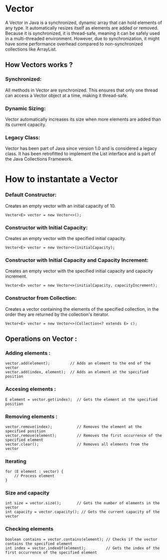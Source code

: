 # Vector
A Vector in Java is a synchronized, dynamic array that can hold elements of any type. It automatically resizes itself as elements are added or removed. Because it is synchronized, it is thread-safe, meaning it can be safely used in a multi-threaded environment. However, due to synchronization, it might have some performance overhead compared to non-synchronized collections like ArrayList.
## How Vectors works ?
### Synchronized: 
All methods in Vector are synchronized. This ensures that only one thread can access a Vector object at a time, making it thread-safe.
### Dynamic Sizing: 
Vector automatically increases its size when more elements are added than its current capacity.
### Legacy Class: 
Vector has been part of Java since version 1.0 and is considered a legacy class. It has been retrofitted to implement the List interface and is part of the Java Collections Framework.

# How to instantate a Vector 
### Default Constructor: 
Creates an empty vector with an initial capacity of 10.
```
Vector<E> vector = new Vector<>();
```
### Constructor with Initial Capacity: 
Creates an empty vector with the specified initial capacity.
```
Vector<E> vector = new Vector<>(initialCapacity);
```
### Constructor with Initial Capacity and Capacity Increment: 
Creates an empty vector with the specified initial capacity and capacity increment.
```
Vector<E> vector = new Vector<>(initialCapacity, capacityIncrement);
```
### Constructor from Collection: 
Creates a vector containing the elements of the specified collection, in the order they are returned by the collection's iterator.
```
Vector<E> vector = new Vector<>(Collection<? extends E> c);
```
## Operations on Vector :
### Adding elements :
```
vector.add(element);         // Adds an element to the end of the vector
vector.add(index, element);  // Adds an element at the specified position
```

### Accesing elements :
```
E element = vector.get(index);  // Gets the element at the specified position
```

### Removing elements :
```
vector.remove(index);           // Removes the element at the specified position
vector.remove(element);         // Removes the first occurrence of the specified element
vector.clear();                 // Removes all elements from the vector
```

### Iterating 
```
for (E element : vector) {
    // Process element
}
```

### Size and capacity
```
int size = vector.size();       // Gets the number of elements in the vector
int capacity = vector.capacity(); // Gets the current capacity of the vector
```

### Checking elements
```
boolean contains = vector.contains(element); // Checks if the vector contains the specified element
int index = vector.indexOf(element);         // Gets the index of the first occurrence of the specified element
```